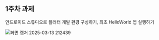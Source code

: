
## 1주차 과제
안드로이드 스튜디오로 플러터 개발 환경 구성하기, 최초 HelloWorld 앱 실행하기

![화면 캡처 2025-03-13 212439](https://github.com/user-attachments/assets/a56b762f-2d4b-47fb-8c3e-4258fcfbcc9a)
